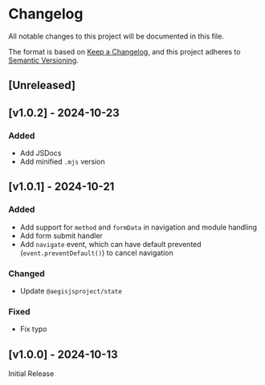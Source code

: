 <!-- markdownlint-disable -->
# Changelog
All notable changes to this project will be documented in this file.

The format is based on [Keep a Changelog](https://keepachangelog.com/en/1.0.0/),
and this project adheres to [Semantic Versioning](https://semver.org/spec/v2.0.0.html).

## [Unreleased]

## [v1.0.2] - 2024-10-23

### Added
- Add JSDocs
- Add minified `.mjs` version

## [v1.0.1] - 2024-10-21

### Added
- Add support for `method` and `formData` in navigation and module handling
- Add form submit handler
- Add `navigate` event, which can have default prevented (`event.preventDefault()`) to cancel navigation

### Changed
- Update `@aegisjsproject/state`

### Fixed
- Fix typo

## [v1.0.0] - 2024-10-13

Initial Release
